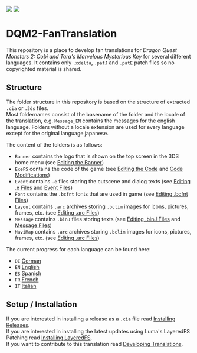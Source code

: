 [![](https://img.shields.io/github/v/release/Ich73/DQM2-FanTranslation?include_prereleases&label=Release)](https://github.com/Ich73/DQM2-FanTranslation/releases/latest)
[![](https://img.shields.io/github/downloads/Ich73/DQM2-FanTranslation/total?label=Downloads)](https://github.com/Ich73/DQM2-FanTranslation/releases)
# DQM2-FanTranslation
This repository is a place to develop fan translations for _Dragon Quest Monsters 2: Cobi and Tara's Marvelous Mysterious Key_ for several different languages. It contains only `.xdelta`, `.patJ` and `.patE` patch files so no copyrighted material is shared.  

## Structure
The folder structure in this repository is based on the structure of extracted `.cia` or `.3ds` files.  
Most foldernames consist of the basename of the folder and the locale of the translation, e.g. `Message_EN` contains the messages for the english language. Folders without a locale extension are used for every language except for the original language japanese.  
  
The content of the folders is as follows:
  * `Banner` contains the logo that is shown on the top screen in the 3DS home menu (see [Editing the Banner](https://github.com/Ich73/DQM2-FanTranslation/wiki/Editing-the-Banner))
  * `ExeFS` contains the code of the game (see [Editing the Code](https://github.com/Ich73/DQM2-FanTranslation/wiki/Editing-the-Code) and [Code Modifications](https://github.com/Ich73/DQM2-FanTranslation/wiki/Code-Modifications))
  * `Event` contains `.e` files storing the cutscene and dialog texts (see [Editing .e Files](https://github.com/Ich73/DQM2-FanTranslation/wiki/Editing-.e-Files) and [Event Files](https://github.com/Ich73/DQM2-FanTranslation/wiki/Event-Files))
  * `Font` contains the `.bcfnt` fonts that are used in game (see [Editing .bcfnt Files](https://github.com/Ich73/DQM2-FanTranslation/wiki/Editing-.bcfnt-Files))
  * `Layout` contains `.arc` archives storing `.bclim` images for icons, pictures, frames, etc. (see [Editing .arc Files](https://github.com/Ich73/DQM2-FanTranslation/wiki/Editing-.arc-Files))
  * `Message` contains `.binJ` files storing texts (see [Editing .binJ Files](https://github.com/Ich73/DQM2-FanTranslation/wiki/Editing-.binJ-Files) and [Message Files](https://github.com/Ich73/DQM2-FanTranslation/wiki/Message-Files))
  * `NaviMap` contains `.arc` archives storing `.bclim` images for icons, pictures, frames, etc. (see [Editing .arc Files](https://github.com/Ich73/DQM2-FanTranslation/wiki/Editing-.arc-Files))

The current progress for each language can be found here:
  * `DE` [German](https://github.com/Ich73/DQM2-FanTranslation/wiki/Progress-DE-(German))
  * `EN` [English](https://github.com/Ich73/DQM2-FanTranslation/wiki/Progress-EN-(English))
  * `ES` [Spanish](https://github.com/Ich73/DQM2-FanTranslation/wiki/Progress-ES-(Spanish))
  * `FR` [French](https://github.com/Ich73/DQM2-FanTranslation/wiki/Progress-FR-(French))
  * `IT` [Italian](https://github.com/Ich73/DQM2-FanTranslation/wiki/Progress-IT-(Italian))

## Setup / Installation
If you are interested in installing a release as a `.cia` file read [Installing Releases](https://github.com/Ich73/DQM2-FanTranslation/wiki/Installing-Releases).  
If you are interested in installing the latest updates using Luma's LayeredFS Patching read [Installing LayeredFS](https://github.com/Ich73/DQM2-FanTranslation/wiki/Installing-LayeredFS).  
If you want to contribute to this translation read [Developing Translations](https://github.com/Ich73/DQM2-FanTranslation/wiki/Developing-Translations).

